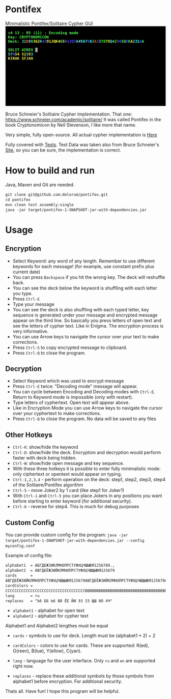 # Pontifex
Minimalistic Pontifex/Solitaire Cypher GUI
![](https://raw.githubusercontent.com/delorum/pontifex/master/pontifex_v4.png)

Bruce Schneier's Solitaire Cypher implementation. That one: https://www.schneier.com/academic/solitaire/ It was called Pontifex in the book Cryptonomicon by Neil Stevenson, I like more that name.

Very simple, fully open-source. All actual cypher implementation is [Here](https://github.com/delorum/pontifex/blob/master/src/main/scala/pontifex/Pontifex.scala)

Fully covered with [Tests](https://github.com/delorum/pontifex/blob/master/src/test/scala/pontifex/PontifexTest.scala). Test Data was taken also from Bruce Schneier's [Site](https://www.schneier.com/wp-content/uploads/2015/12/sol-test.txt), so you can be sure, the implementation is correct.

# How to build and run
Java, Maven and Git are needed.
```
git clone git@github.com:delorum/pontifex.git
cd pontifex
mvn clean test assembly:single
java -jar target/pontifex-1-SNAPSHOT-jar-with-dependencies.jar
```

# Usage

## Encryption

- Select Keyword: any word of any length. Remember to use different keywords for each message! (for example, use constant prefix plus current date)
- You can press `Backspace` if you hit the wrong key. The deck will reshuffle back.
- You can see the deck below the keyword is shuffling with each letter you type.
- Press `Ctrl-E`
- Type your message
- You can see the deck is also shuffling with each typed letter, key sequence is generated under your message and encrypted message appear on the third line. So basically you press letters of open text and see the letters of cypher text. Like in Enigma. The encryption process is very informative.
- You can use Arrow keys to navigate the cursor over your text to make corrections.
- Press `Ctrl-S` to copy encrypted message to clipboard.
- Press `Ctrl-Q` to close the program.

## Decryption

- Select Keyword which was used to encrypt message
- Press `Ctrl-E` twice: "Decoding mode" message will appear.
- You can cycle between Encoding and Decoding modes with `Ctrl-E`. Return to Keyword mode is impossible (only with restart).
- Type letters of cyphertext. Open text will appear above.
- Like in Encryption Mode you can use Arrow keys to navigate the cursor over your cyphertext to make corrections.
- Press `Ctrl-Q` to close the program. No data will be saved to any files

## Other Hotkeys

- `Ctrl-K`: show/hide the keyword
- `Ctrl-D`: show/hide the deck. Encryption and decryption would perform faster with deck being hidden.
- `Ctrl-W`: show/hide open message and key sequence.
- With these three hotkeys it is possible to enter fully minimalistic mode: only ciphertext or opentext would appear on typing.
- `Ctrl-1,2,3,4` - perform operation on the deck: step1, step2, step3, step4 of the Solitaire/Pontifex algorithm
- `Ctrl-5` - move Joker2 by 1 card (like step1 for Joker1)
- With `Ctrl-1` and `Ctrl-5` you can place Jokers in any positions you want before starting to enter keyword (for additional security).
- `Ctrl-6` - reverse for step4. This is much for debug purposes

## Custom Config

You can provide custom config for the program:
```java -jar target/pontifex-1-SNAPSHOT-jar-with-dependencies.jar --config myconfig.conf```

Example of config file:
```
alphabet1  = АБГДЕЖЗИКЛМНОПРСТУФХЦЧШЫЮЯ1256789.,
alphabet2  = АВГДЕЁЖЗИЙКЛМНОПРСТУФХЦЧШЩЫЮЯ125679
cards      = АВГДЕЁЖЗИЙКЛМНОПРСТУФХЦЧШЩЫЮЯ125679АВГДЕЁЖЗИЙКЛМНОПРСТУФХЦЧШЩЫЮЯ125679АВ
cardColors = CCCCCCCCCCCCCCCCCCCCCCCCCCCCCCCCCCCBBBBBBBBBBBBBBBBBBBBBBBBBBBBBBBBBBBRR
lang       = ru
replaces   = "Ъ6 Б6 Ь6 В8 ЁЕ ЙИ ЭЗ 3З ЩШ 0О 4Ч"
```

- `alphabet1` - alphabet for open text
- `alphabet2` - alphabet for cypher text

Alphabet1 and Alphabet2 lengthes must be equal

- `cards` - symbols to use for deck. Length must be (alphabet1 * 2) + 2
- `cardColors` - colors to use for cards. These are supported: R(ed), G(reen), B(lue), Y(ellow), C(yan).

- `lang` - language for the user interface. Only `ru` and `en` are supported right now.

- `replaces` - replace these additional symbols by those symbols from alphabet1 before encryption. For additional security.

Thats all. Have fun! I hope this program will be helpful.
